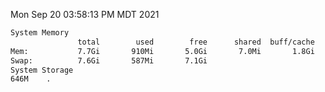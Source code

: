 Mon Sep 20 03:58:13 PM MDT 2021
```bash
System Memory
               total        used        free      shared  buff/cache   available
Mem:           7.7Gi       910Mi       5.0Gi       7.0Mi       1.8Gi       6.5Gi
Swap:          7.6Gi       587Mi       7.1Gi
System Storage
646M	.
```
```bash
